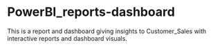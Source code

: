 # PowerBI_reports-dashboard
This is a report and dashboard giving insights to Customer_Sales with interactive reports and dashboard visuals.
